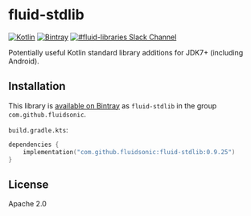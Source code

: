 fluid-stdlib
============

[![Kotlin](https://img.shields.io/badge/Kotlin-1.3.50-blue.svg)](http://kotlinlang.org)
[![Bintray](https://img.shields.io/bintray/v/fluidsonic/maven/fluid-stdlib)](https://bintray.com/fluidsonic/maven/fluid-stdlib)
[![#fluid-libraries Slack Channel](https://img.shields.io/badge/slack-%23fluid--libraries-543951.svg)](https://kotlinlang.slack.com/messages/C7UDFSVT2/)

Potentially useful Kotlin standard library additions for JDK7+ (including Android).



Installation
------------

This library is [available on Bintray](https://bintray.com/fluidsonic/maven/fluid-stdlib) as `fluid-stdlib` in the group `com.github.fluidsonic`.

`build.gradle.kts`:
```kotlin
dependencies {
    implementation("com.github.fluidsonic:fluid-stdlib:0.9.25")
}
```



License
-------

Apache 2.0
